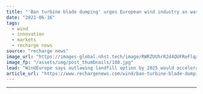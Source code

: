 ```yaml
---
title: "'Ban turbine blade dumping' urges European wind industry as waste mountain looms"
date: "2021-06-16"
tags: 
  - wind
  - innovation
  - markets
  - recharge news
source: "recharge news"
image_url: "https://images-global.nhst.tech/image/RWRZUUhrR2d4QUFReFlqaG9RUmNRc054aGlyNG5nVE1FL1BpZk1MQldsST0=/nhst/binary/5e2336e6663985c79accaba177866bd1"
image_fp: "/assets/img/post_thumbnails/108.jpg"
lead: "WindEurope says outlawing landfill option by 2025 would accelerate key sustainability technologies as sector commits to 100% recycling, reuse or recovery ahead of surge in decommissioning"
article_url: "https://www.rechargenews.com/wind/ban-turbine-blade-dumping-urges-european-wind-industry-as-waste-mountain-looms/2-1-1026153"
---
```


---
